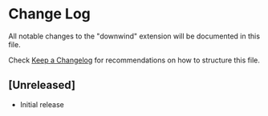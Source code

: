# Change Log

All notable changes to the "downwind" extension will be documented in this file.

Check [Keep a Changelog](http://keepachangelog.com/) for recommendations on how to structure this file.

## [Unreleased]

- Initial release
